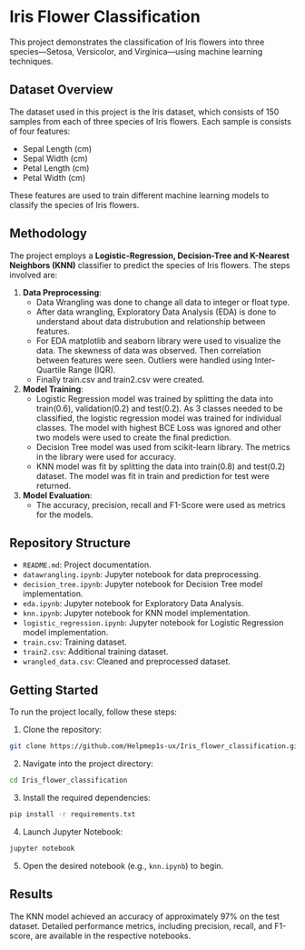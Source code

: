 # Iris Flower Classification

This project demonstrates the classification of Iris flowers into three species—Setosa, Versicolor, and Virginica—using machine learning techniques.

## Dataset Overview

The dataset used in this project is the Iris dataset, which consists of 150 samples from each of three species of Iris flowers. Each sample is consists of four features:

* Sepal Length (cm)
* Sepal Width (cm)
* Petal Length (cm)
* Petal Width (cm)

These features are used to train different machine learning models to classify the species of Iris flowers.

## Methodology

The project employs a **Logistic-Regression, Decision-Tree and K-Nearest Neighbors (KNN)** classifier to predict the species of Iris flowers. The steps involved are:

1. **Data Preprocessing**:
   * Data Wrangling was done to change all data to integer or float type.
   * After data wrangling, Exploratory Data Analysis (EDA) is done to understand about data distrubution and relationship between features.
   * For EDA matplotlib and seaborn library were used to visualize the data. The skewness of data was observed. Then correlation between features were seen. Outliers were handled using Inter-Quartile Range (IQR).
   * Finally train.csv and train2.csv were created.
3. **Model Training**:
    * Logistic Regression model was trained by splitting the data into train(0.6), validation(0.2) and test(0.2). As 3 classes needed to be classified, the logistic regression model was trained for individual classes. The model with highest BCE Loss was ignored and other two models were used to create the final prediction.
    * Decision Tree model was used from scikit-learn library. The metrics in the library were used for accuracy.
    * KNN model was fit by splitting the data into train(0.8) and test(0.2) dataset. The model was fit in train and prediction for test were returned.
5. **Model Evaluation**: 
    * The accuracy, precision, recall and F1-Score were used as metrics for the models.

## Repository Structure

* `README.md`: Project documentation.
* `datawrangling.ipynb`: Jupyter notebook for data preprocessing.
* `decision_tree.ipynb`: Jupyter notebook for Decision Tree model implementation.
* `eda.ipynb`: Jupyter notebook for Exploratory Data Analysis.
* `knn.ipynb`: Jupyter notebook for KNN model implementation.
* `logistic_regression.ipynb`: Jupyter notebook for Logistic Regression model implementation.
* `train.csv`: Training dataset.
* `train2.csv`: Additional training dataset.
* `wrangled_data.csv`: Cleaned and preprocessed dataset.

## Getting Started

To run the project locally, follow these steps:

1. Clone the repository:

```bash
git clone https://github.com/Helpmep1s-ux/Iris_flower_classification.git
```

2. Navigate into the project directory:

```bash
cd Iris_flower_classification
```

3. Install the required dependencies:

```bash
pip install -r requirements.txt
```

4. Launch Jupyter Notebook:

```bash
jupyter notebook
```

5. Open the desired notebook (e.g., `knn.ipynb`) to begin.

## Results

The KNN model achieved an accuracy of approximately 97% on the test dataset. Detailed performance metrics, including precision, recall, and F1-score, are available in the respective notebooks.
